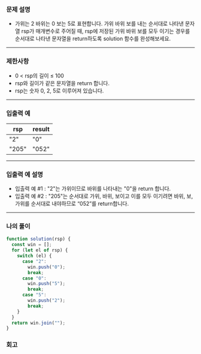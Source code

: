 ### 문제 설명

- 가위는 2 바위는 0 보는 5로 표현합니다. 가위 바위 보를 내는 순서대로 나타낸 문자열 rsp가 매개변수로 주어질 때, rsp에 저장된 가위 바위 보를 모두 이기는 경우를 순서대로 나타낸 문자열을 return하도록 solution 함수를 완성해보세요.

---

### 제한사항

- 0 < rsp의 길이 ≤ 100
- rsp와 길이가 같은 문자열을 return 합니다.
- rsp는 숫자 0, 2, 5로 이루어져 있습니다.

---

### 입출력 예

| rsp   | result |
| ----- | ------ |
| "2"   | "0"    |
| "205" | "052"  |

---

### 입출력 예 설명

- 입출력 예 #1 : "2"는 가위이므로 바위를 나타내는 "0"을 return 합니다.
- 입출력 예 #2 : "205"는 순서대로 가위, 바위, 보이고 이를 모두 이기려면 바위, 보, 가위를 순서대로 내야하므로 “052”를 return합니다.

---

### 나의 풀이

```javascript
function solution(rsp) {
  const win = [];
  for (let el of rsp) {
    switch (el) {
      case "2":
        win.push("0");
        break;
      case "0":
        win.push("5");
        break;
      case "5":
        win.push("2");
        break;
    }
  }
  return win.join("");
}
```

### 회고
